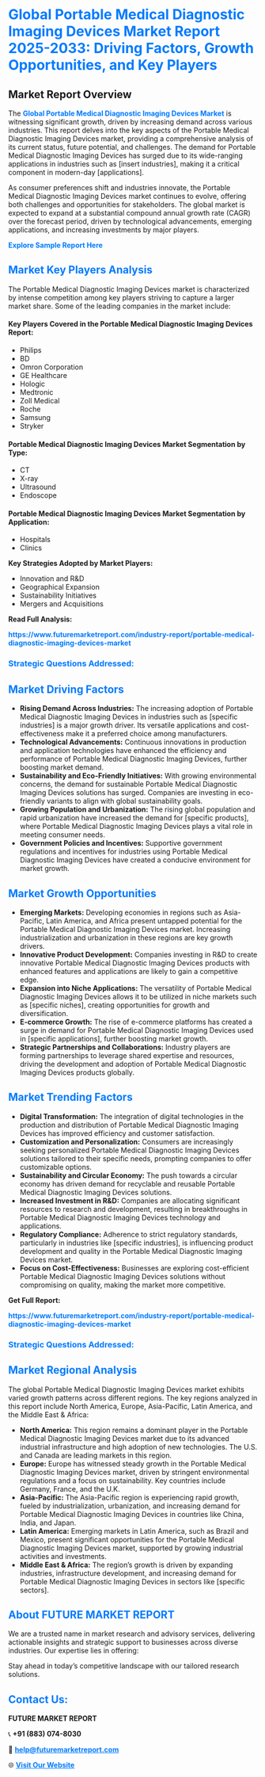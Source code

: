 <h1 style="color: #007BFF;">Global Portable Medical Diagnostic Imaging Devices Market Report 2025-2033: Driving Factors, Growth Opportunities, and Key Players</h1>

<section id="overview">
<h2>Market Report Overview</h2>
<p>The <a href="https://www.futuremarketreport.com/industry-report/portable-medical-diagnostic-imaging-devices-market" style="color: #007BFF; text-decoration: none;"><strong>Global Portable Medical Diagnostic Imaging Devices Market</strong></a> is witnessing significant growth, driven by increasing demand across various industries. This report delves into the key aspects of the Portable Medical Diagnostic Imaging Devices market, providing a comprehensive analysis of its current status, future potential, and challenges. The demand for Portable Medical Diagnostic Imaging Devices has surged due to its wide-ranging applications in industries such as [insert industries], making it a critical component in modern-day [applications].</p>
<p>As consumer preferences shift and industries innovate, the Portable Medical Diagnostic Imaging Devices market continues to evolve, offering both challenges and opportunities for stakeholders. The global market is expected to expand at a substantial compound annual growth rate (CAGR) over the forecast period, driven by technological advancements, emerging applications, and increasing investments by major players.</p>
</section>

<section id="overview">
<p><a href="https://www.futuremarketreport.com/request-sample/reportId=78407" style="color: #007BFF; text-decoration: none;"><strong>Explore Sample Report Here</strong></a></p>
</section>

<section id="key-players">
<h2 style="color: #007BFF;">Market Key Players Analysis</h2>
<p>The Portable Medical Diagnostic Imaging Devices market is characterized by intense competition among key players striving to capture a larger market share. Some of the leading companies in the market include:</p>
<h4>Key Players Covered in the Portable Medical Diagnostic Imaging Devices Report:</h4>
<ul><li>Philips</li><li>BD</li><li>Omron Corporation</li><li>GE Healthcare</li><li>Hologic</li><li>Medtronic</li><li>Zoll Medical</li><li>Roche</li><li>Samsung</li><li>Stryker</li></ul>
<h4>Portable Medical Diagnostic Imaging Devices Market Segmentation by Type:</h4>
<ul><li>CT</li><li>X-ray</li><li>Ultrasound</li><li>Endoscope</li></ul>

<h4>Portable Medical Diagnostic Imaging Devices Market Segmentation by Application:</h4>
<ul><li>Hospitals</li><li>Clinics</li></ul>
<p><strong>Key Strategies Adopted by Market Players:</strong></p>
<ul>
<li>Innovation and R&D</li>
<li>Geographical Expansion</li>
<li>Sustainability Initiatives</li>
<li>Mergers and Acquisitions</li>
</ul>
</section>

<section>
<p><strong>Read Full Analysis: </strong></p><a href="https://www.futuremarketreport.com/industry-report/portable-medical-diagnostic-imaging-devices-market" style="color: #007BFF; text-decoration: none;"><strong>https://www.futuremarketreport.com/industry-report/portable-medical-diagnostic-imaging-devices-market</strong></a>
<h3 style="color: #007BFF;">Strategic Questions Addressed:</h3>
</section>

<section id="driving-factors">
<h2 style="color: #007BFF;">Market Driving Factors</h2>
<ul>
<li><strong>Rising Demand Across Industries:</strong> The increasing adoption of Portable Medical Diagnostic Imaging Devices in industries such as [specific industries] is a major growth driver. Its versatile applications and cost-effectiveness make it a preferred choice among manufacturers.</li>
<li><strong>Technological Advancements:</strong> Continuous innovations in production and application technologies have enhanced the efficiency and performance of Portable Medical Diagnostic Imaging Devices, further boosting market demand.</li>
<li><strong>Sustainability and Eco-Friendly Initiatives:</strong> With growing environmental concerns, the demand for sustainable Portable Medical Diagnostic Imaging Devices solutions has surged. Companies are investing in eco-friendly variants to align with global sustainability goals.</li>
<li><strong>Growing Population and Urbanization:</strong> The rising global population and rapid urbanization have increased the demand for [specific products], where Portable Medical Diagnostic Imaging Devices plays a vital role in meeting consumer needs.</li>
<li><strong>Government Policies and Incentives:</strong> Supportive government regulations and incentives for industries using Portable Medical Diagnostic Imaging Devices have created a conducive environment for market growth.</li>
</ul>
</section>

<section id="growth-opportunities">
<h2 style="color: #007BFF;">Market Growth Opportunities</h2>
<ul>
<li><strong>Emerging Markets:</strong> Developing economies in regions such as Asia-Pacific, Latin America, and Africa present untapped potential for the Portable Medical Diagnostic Imaging Devices market. Increasing industrialization and urbanization in these regions are key growth drivers.</li>
<li><strong>Innovative Product Development:</strong> Companies investing in R&D to create innovative Portable Medical Diagnostic Imaging Devices products with enhanced features and applications are likely to gain a competitive edge.</li>
<li><strong>Expansion into Niche Applications:</strong> The versatility of Portable Medical Diagnostic Imaging Devices allows it to be utilized in niche markets such as [specific niches], creating opportunities for growth and diversification.</li>
<li><strong>E-commerce Growth:</strong> The rise of e-commerce platforms has created a surge in demand for Portable Medical Diagnostic Imaging Devices used in [specific applications], further boosting market growth.</li>
<li><strong>Strategic Partnerships and Collaborations:</strong> Industry players are forming partnerships to leverage shared expertise and resources, driving the development and adoption of Portable Medical Diagnostic Imaging Devices products globally.</li>
</ul>
</section>

<section id="trending-factors">
<h2 style="color: #007BFF;">Market Trending Factors</h2>
<ul>
<li><strong>Digital Transformation:</strong> The integration of digital technologies in the production and distribution of Portable Medical Diagnostic Imaging Devices has improved efficiency and customer satisfaction.</li>
<li><strong>Customization and Personalization:</strong> Consumers are increasingly seeking personalized Portable Medical Diagnostic Imaging Devices solutions tailored to their specific needs, prompting companies to offer customizable options.</li>
<li><strong>Sustainability and Circular Economy:</strong> The push towards a circular economy has driven demand for recyclable and reusable Portable Medical Diagnostic Imaging Devices solutions.</li>
<li><strong>Increased Investment in R&D:</strong> Companies are allocating significant resources to research and development, resulting in breakthroughs in Portable Medical Diagnostic Imaging Devices technology and applications.</li>
<li><strong>Regulatory Compliance:</strong> Adherence to strict regulatory standards, particularly in industries like [specific industries], is influencing product development and quality in the Portable Medical Diagnostic Imaging Devices market.</li>
<li><strong>Focus on Cost-Effectiveness:</strong> Businesses are exploring cost-efficient Portable Medical Diagnostic Imaging Devices solutions without compromising on quality, making the market more competitive.</li>
</ul>
</section>

<section>
<p><strong>Get Full Report: </strong></p><a href="https://www.futuremarketreport.com/industry-report/portable-medical-diagnostic-imaging-devices-market" style="color: #007BFF; text-decoration: none;"><strong>https://www.futuremarketreport.com/industry-report/portable-medical-diagnostic-imaging-devices-market</strong></a>
<h3 style="color: #007BFF;">Strategic Questions Addressed:</h3>
</section>


<section id="regional-analysis">
<h2 style="color: #007BFF;">Market Regional Analysis</h2>
<p>The global Portable Medical Diagnostic Imaging Devices market exhibits varied growth patterns across different regions. The key regions analyzed in this report include North America, Europe, Asia-Pacific, Latin America, and the Middle East & Africa:</p>
<ul>
<li><strong>North America:</strong> This region remains a dominant player in the Portable Medical Diagnostic Imaging Devices market due to its advanced industrial infrastructure and high adoption of new technologies. The U.S. and Canada are leading markets in this region.</li>
<li><strong>Europe:</strong> Europe has witnessed steady growth in the Portable Medical Diagnostic Imaging Devices market, driven by stringent environmental regulations and a focus on sustainability. Key countries include Germany, France, and the U.K.</li>
<li><strong>Asia-Pacific:</strong> The Asia-Pacific region is experiencing rapid growth, fueled by industrialization, urbanization, and increasing demand for Portable Medical Diagnostic Imaging Devices in countries like China, India, and Japan.</li>
<li><strong>Latin America:</strong> Emerging markets in Latin America, such as Brazil and Mexico, present significant opportunities for the Portable Medical Diagnostic Imaging Devices market, supported by growing industrial activities and investments.</li>
<li><strong>Middle East & Africa:</strong> The region’s growth is driven by expanding industries, infrastructure development, and increasing demand for Portable Medical Diagnostic Imaging Devices in sectors like [specific sectors].</li>
</ul>
</section>

<footer>
<h2 style="color: #007BFF;">About FUTURE MARKET REPORT</h2>
<p>We are a trusted name in market research and advisory services, delivering actionable insights and strategic support to businesses across diverse industries. Our expertise lies in offering:</p>

<p>Stay ahead in today’s competitive landscape with our tailored research solutions.</p>

<h2 style="color: #007BFF;">Contact Us:</h2>
<p><strong>FUTURE MARKET REPORT</strong></p>
<p>📞 <strong>+91 (883) 074-8030</strong></p>
<p>📧 <strong><a href="mailto:help@futuremarketreport.com" style="color: #007BFF;">help@futuremarketreport.com</a></strong></p>
<p>🌐 <strong><a href="https://www.futuremarketreport.com/" style="color: #007BFF;">Visit Our Website</a></strong></p>
</footer>